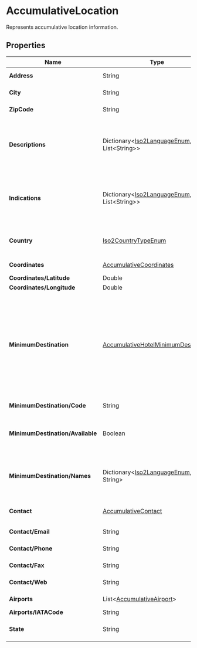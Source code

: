 # AccumulativeLocation

Represents accumulative location information.

## Properties

| Name | Type | Description |
|------|------|-------------|
| **Address** | String | Address of the hotel. |
| **City** | String | City of the hotel. |
| **ZipCode** | String | Zip code of the hotel. |
| **Descriptions** | Dictionary&lt;[Iso2LanguageEnum](/docs/apis/for-sellers/connectors-pull-developers-api/API_Reference/iso2languageenum), List&lt;String&gt;&gt; | Dictionary containing location descriptions categorized by language. |
| **Indications** | Dictionary&lt;[Iso2LanguageEnum](/docs/apis/for-sellers/connectors-pull-developers-api/API_Reference/iso2languageenum), List&lt;String&gt;&gt; | Dictionary containing location indications categorized by language. |
| **Country** | [Iso2CountryTypeEnum](/docs/apis/for-sellers/connectors-pull-developers-api/API_Reference/iso2countrytypeenum) | Country represented by ISO alpha-2.  |
| **Coordinates** | [AccumulativeCoordinates](/docs/apis/for-sellers/connectors-pull-developers-api/API_Reference/accumulativecoordinates) | Coordinates of the hotel. |
| **Coordinates/Latitude** | Double | Latitude. |
| **Coordinates/Longitude** | Double | Longitude. |
| **MinimumDestination** | [AccumulativeHotelMinimumDestination](/docs/apis/for-sellers/connectors-pull-developers-api/API_Reference/accumulativehotelminimumdestination) | The lowest-level destination associated with the hotel. This value should match the one returned by the Destination call. |
| **MinimumDestination/Code** | String | Destination code. |
| **MinimumDestination/Available** | Boolean | Indicates whether it is available to request in Search. |
| **MinimumDestination/Names** | Dictionary&lt;[Iso2LanguageEnum](/docs/apis/for-sellers/connectors-pull-developers-api/API_Reference/iso2languageenum), String&gt; | Dictionary containing names categorized by language. |
| **Contact** | [AccumulativeContact](/docs/apis/for-sellers/connectors-pull-developers-api/API_Reference/accumulativecontact) | Contact information of the hotel. |
| **Contact/Email** | String | Email address. |
| **Contact/Phone** | String | Phone number. |
| **Contact/Fax** | String | Fax number. |
| **Contact/Web** | String | Web address. |
| **Airports** | List&lt;[AccumulativeAirport](/docs/apis/for-sellers/connectors-pull-developers-api/API_Reference/accumulativeairport)&gt; | Nearby airports. |
| **Airports/IATACode** | String | IATA code. |
| **State** | String | State where the hotel is located. |
